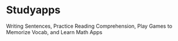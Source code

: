 # Studyapps
Writing Sentences, Practice Reading Comprehension, Play Games to Memorize Vocab, and Learn Math Apps
